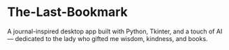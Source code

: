 # The-Last-Bookmark
A journal-inspired desktop app built with Python, Tkinter, and a touch of AI — dedicated to the lady who gifted me wisdom, kindness, and books.
